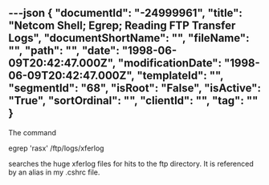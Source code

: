 ---json
{
  "documentId": "-24999961",
  "title": "Netcom Shell; Egrep; Reading FTP Transfer Logs",
  "documentShortName": "",
  "fileName": "",
  "path": "",
  "date": "1998-06-09T20:42:47.000Z",
  "modificationDate": "1998-06-09T20:42:47.000Z",
  "templateId": "",
  "segmentId": "68",
  "isRoot": "False",
  "isActive": "True",
  "sortOrdinal": "",
  "clientId": "",
  "tag": ""
}
---

The command 

egrep 'rasx' /ftp/logs/xferlog

searches the huge xferlog files for hits to the ftp directory. It is referenced by an alias in my .cshrc file.
